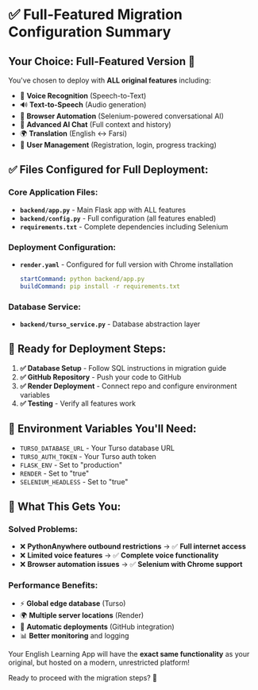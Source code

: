 # ✅ Full-Featured Migration Configuration Summary

## Your Choice: Full-Featured Version 🚀

You've chosen to deploy with **ALL original features** including:
- 🎤 **Voice Recognition** (Speech-to-Text)
- 🔊 **Text-to-Speech** (Audio generation)
- 🤖 **Browser Automation** (Selenium-powered conversational AI)
- 💬 **Advanced AI Chat** (Full context and history)
- 🌍 **Translation** (English ↔ Farsi)
- 👤 **User Management** (Registration, login, progress tracking)

## ✅ Files Configured for Full Deployment:

### Core Application Files:
- **`backend/app.py`** - Main Flask app with ALL features
- **`backend/config.py`** - Full configuration (all features enabled)
- **`requirements.txt`** - Complete dependencies including Selenium

### Deployment Configuration:
- **`render.yaml`** - Configured for full version with Chrome installation
  ```yaml
  startCommand: python backend/app.py
  buildCommand: pip install -r requirements.txt
  ```

### Database Service:
- **`backend/turso_service.py`** - Database abstraction layer

## 🎯 Ready for Deployment Steps:

1. **✅ Database Setup** - Follow SQL instructions in migration guide
2. **✅ GitHub Repository** - Push your code to GitHub
3. **✅ Render Deployment** - Connect repo and configure environment variables
4. **✅ Testing** - Verify all features work

## 🔧 Environment Variables You'll Need:
- `TURSO_DATABASE_URL` - Your Turso database URL
- `TURSO_AUTH_TOKEN` - Your Turso auth token
- `FLASK_ENV` - Set to "production"
- `RENDER` - Set to "true"
- `SELENIUM_HEADLESS` - Set to "true"

## 🚀 What This Gets You:

### Solved Problems:
- ❌ **PythonAnywhere outbound restrictions** → ✅ **Full internet access**
- ❌ **Limited voice features** → ✅ **Complete voice functionality**
- ❌ **Browser automation issues** → ✅ **Selenium with Chrome support**

### Performance Benefits:
- ⚡ **Global edge database** (Turso)
- 🌍 **Multiple server locations** (Render)
- 🔄 **Automatic deployments** (GitHub integration)
- 📊 **Better monitoring** and logging

Your English Learning App will have the **exact same functionality** as your original, but hosted on a modern, unrestricted platform!

Ready to proceed with the migration steps? 🎉
